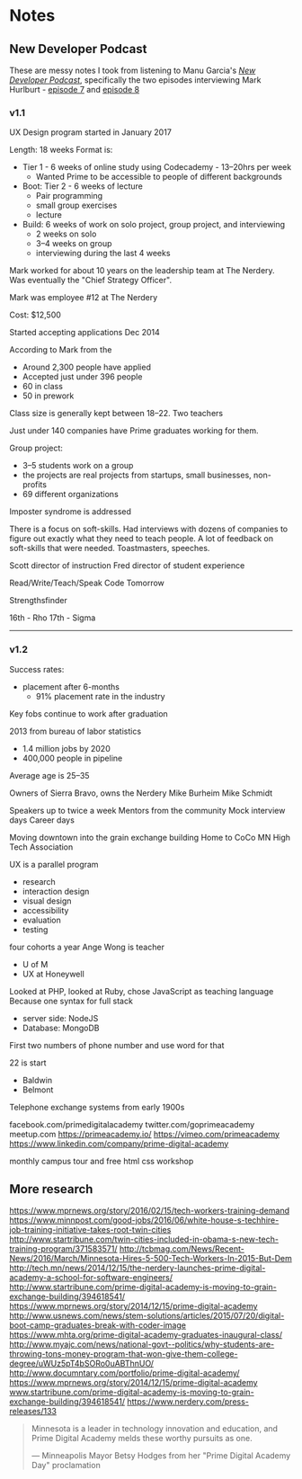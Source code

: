 # Notes

## New Developer Podcast

These are messy notes I took from listening to Manu Garcia's [*New Developer Podcast*](http://newdeveloperpodcast.com), specifically the two episodes interviewing Mark Hurlburt - [episode 7](http://newdeveloperpodcast.com/ndp-s01e07/) and [episode 8](http://newdeveloperpodcast.com/ndp-s01e08/)

### v1.1

UX Design program started in January 2017

Length: 18 weeks
Format is:
- Tier 1 - 6 weeks of online study using Codecademy - 13–20hrs per week
	- Wanted Prime to be accessible to people of different backgrounds
- Boot: Tier 2 - 6 weeks of lecture
	- Pair programming
	- small group exercises
	- lecture
- Build: 6 weeks of work on solo project, group project, and interviewing
	- 2 weeks on solo
	- 3–4 weeks on group
	- interviewing during the last 4 weeks

Mark worked for about 10 years on the leadership team at The Nerdery. Was eventually the "Chief Strategy Officer".

Mark was employee #12 at The Nerdery

Cost: $12,500

Started accepting applications Dec 2014

According to Mark from the
- Around 2,300 people have applied
- Accepted just under 396 people
- 60 in class
- 50 in prework

Class size is generally kept between 18–22.
Two teachers

Just under 140 companies have Prime graduates working for them.

Group project:
- 3–5 students work on a group
- the projects are real projects from startups, small businesses, non-profits
- 69 different organizations

Imposter syndrome is addressed

There is a focus on soft-skills. Had interviews with dozens of companies to figure out exactly what they need to teach people. A lot of feedback on soft-skills that were needed. Toastmasters, speeches.

Scott director of instruction
Fred director of student experience

Read/Write/Teach/Speak
Code Tomorrow

Strengthsfinder

16th - Rho
17th - Sigma

---

### v1.2

Success rates:
- placement after 6-months
	- 91% placement rate in the industry

Key fobs continue to work after graduation

2013 from bureau of labor statistics
- 1.4 million jobs by 2020
- 400,000 people in pipeline

Average age is 25–35

Owners of Sierra Bravo, owns the Nerdery
Mike Burheim
Mike Schmidt

Speakers up to twice a week
Mentors from the community
Mock interview days
Career days

Moving downtown into the grain exchange building
Home to CoCo
MN High Tech Association

UX is a parallel program
- research
- interaction design
- visual design
- accessibility
- evaluation
- testing

four cohorts a year
Ange Wong is teacher
- U of M
- UX at Honeywell

Looked at PHP, looked at Ruby, chose JavaScript as teaching language
Because one syntax for full stack
- server side: NodeJS
- Database: MongoDB

First two numbers of phone number and use word for that

22 is start
* Baldwin
* Belmont

Telephone exchange systems from early 1900s

facebook.com/primedigitalacademy
twitter.com/goprimeacademy
meetup.com
<https://primeacademy.io/>
https://vimeo.com/primeacademy
https://www.linkedin.com/company/prime-digital-academy

monthly campus tour and free html css workshop

## More research

https://www.mprnews.org/story/2016/02/15/tech-workers-training-demand
https://www.minnpost.com/good-jobs/2016/06/white-house-s-techhire-job-training-initiative-takes-root-twin-cities
http://www.startribune.com/twin-cities-included-in-obama-s-new-tech-training-program/371583571/
http://tcbmag.com/News/Recent-News/2016/March/Minnesota-Hires-5-500-Tech-Workers-In-2015-But-Dem
http://tech.mn/news/2014/12/15/the-nerdery-launches-prime-digital-academy-a-school-for-software-engineers/
http://www.startribune.com/prime-digital-academy-is-moving-to-grain-exchange-building/394618541/
https://www.mprnews.org/story/2014/12/15/prime-digital-academy
http://www.usnews.com/news/stem-solutions/articles/2015/07/20/digital-boot-camp-graduates-break-with-coder-image
https://www.mhta.org/prime-digital-academy-graduates-inaugural-class/
http://www.myajc.com/news/national-govt--politics/why-students-are-throwing-tons-money-program-that-won-give-them-college-degree/uWUz5pT4bSORo0uABThnUO/
http://www.documntary.com/portfolio/prime-digital-academy/
https://www.mprnews.org/story/2014/12/15/prime-digital-academy
www.startribune.com/prime-digital-academy-is-moving-to-grain-exchange-building/394618541/
https://www.nerdery.com/press-releases/133

> Minnesota is a leader in technology innovation and education, and Prime Digital Academy melds these worthy pursuits as one.
>
> — Minneapolis Mayor Betsy Hodges from her "Prime Digital Academy Day" proclamation

